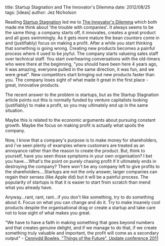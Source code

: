title: Startup Stagnation and The Innovator's Dilemma
date: 2012/08/25
tags: [ideas]
author: Jez Nicholson

Reading <a href="http://www.getfinch.com/2012/08/startup-stagnation/">Startup Stagnation</a>&nbsp;led me to&nbsp;<a href="http://blogs.hbr.org/cs/2011/10/steve_jobs_solved_the_innovato.html">The Innovator's Dilemma</a>&nbsp;which both made me think about 'the trouble with companies'. It always seems to be the same thing: a company starts off, it innovates, creates a great product and all goes swimmingly. As it gets more mature the bean counters come in and (justifiably) focus on making a profit. After a while you start thinking that something is going wrong. Creating new products becomes a painful process where it used to be joyful.&nbsp;The company starts valueing sales staff over technical staff. You start overhearing conversations with the old-timers who were there at the beginning, "you should have been here 4 years ago, it was amazing, everyone pulled in the same direction, it was fun, and we were great". New competitors start bringing out new products faster than you. The company loses sight of what made it great in the first place - great, innovative products.

The recent answer to the problem is startups, but as the Startup Stagnation article points out this is normally funded by venture capitalists looking (justifiably) to make a profit, so you may ultimately end up in the same situation.

Maybe this is related to the economic arguments about pursuing constant growth. Maybe the focus on making profit is actually what spoils the company.

Now, I know that a company's purpose is to make money for shareholders, and i've seen plenty of examples where customers are treated as an annoyance rather than the reason to create the product. But, think to yourself, have you seen those symptoms in your own organisation? I bet you have....What's the point on purely chasing profit if it ultimately ends in destroying the company? There won't be any company left to give profits to the shareholders....Startups are not the only answer, larger companies can regain their senses (like Apple did) but it will be a painful process. The popularity of startups is that it is easier to start from scratch than mend what you already have.

Anyway...rant, rant, rant...if you don't like something, try to do something about it. Focus on what you can change and do it. Try to make insanely cool products despite the organisational drag or create a startup and take care not to lose sight of what makes you great.

"We have to have a faith in making something that goes beyond numbers and that creates genuine delight, and if we manage to do that, if we create something truly valuable and important, the profit will come as a secondary output" - <a href="http://www.youtube.com/watch?v=-3nuAjlgu1o">Cennydd Bowles, "Things of the Future", Update conference 2011</a>
